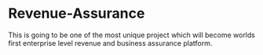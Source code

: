 Revenue-Assurance
=================

This is going to be one of the most unique project which will become worlds first enterprise level revenue and business assurance platform.
